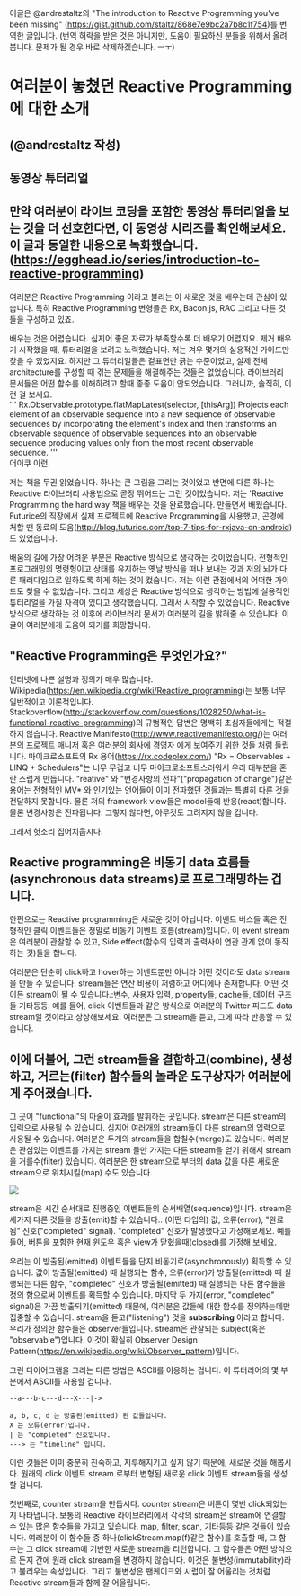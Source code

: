이글은 @andrestaltz의 "The introduction to Reactive Programming you've been missing"
(https://gist.github.com/staltz/868e7e9bc2a7b8c1f754)를 번역한 글입니다.
(번역 허락을 받은 것은 아니지만, 도움이 필요하신 분들을 위해서 올려봅니다. 문제가 될 경우 바로 삭제하겠습니다. ㅡㅜ)

# 여러분이 놓쳤던 Reactive Programming에 대한 소개
(@andrestaltz 작성)
-----
## 동영상 튜터리얼

만약 여러분이 라이브 코딩을 포함한 동영상 튜터리얼을 보는 것을 더 선호한다면, 이 동영상 시리즈를 확인해보세요.
이 글과 동일한 내용으로 녹화했습니다.
(https://egghead.io/series/introduction-to-reactive-programming)
-----

여러분은 Reactive Programming 이라고 불리는 이 새로운 것을 배우는데 관심이 있습니다.
특히 Reactive Programming 변형들은 Rx, Bacon.js, RAC 그리고 다른 것들을 구성하고 있죠.

배우는 것은 어렵습니다. 심지어 좋은 자료가 부족할수록 더 배우기 어렵지요. 제거 배우기 시작했을 때, 튜터리얼을 보려고 노력했습니다.
저는 겨우 몇개의 실용적인 가이드만 찾을 수 있었지요. 하지만 그 튜터리얼들은 겉표면만 긁는 수준이었고,
실제 전체 architecture를 구성할 때 겪는 문제들을 해결해주는 것들은 없었습니다.
라이브러리 문서들은 어떤 함수를 이해하려고 할때 종종 도움이 안되었습니다. 그러니까, 솔직히, 이런 걸 보세요.  
'''
Rx.Observable.prototype.flatMapLatest(selector, [thisArg])
Projects each element of an observable sequence into a new sequence of observable sequences by incorporating the element's index and then transforms an observable sequence of observable sequences into an observable sequence producing values only from the most recent observable sequence.
'''  
어이쿠 이런.

저는 책을 두권 읽었습니다. 하나는 큰 그림을 그리는 것이었고 반면에 다른 하나는 Reactive 라이브러리 사용법으로 곧장 뛰어드는 그런 것이었습니다.
저는 'Reactive Programming the hard way'책을 배우는 것을 완료했습니다. 만들면서 배웠습니다. Futurice의 직장에서 실제 프로젝트에
Reactive Programming을 사용했고, 곤경에 처할 땐 동료의 도움(http://blog.futurice.com/top-7-tips-for-rxjava-on-android)도 있었습니다.

배움의 길에 가장 어려운 부분은 Reactive 방식으로 생각하는 것이었습니다. 전형적인 프로그래밍의 명령형이고 상태를 유지하는 옛날 방식을 떠나 보내는 것과
저의 뇌가 다른 패러다임으로 일하도록 하게 하는 것이 컸습니다. 저는 이런 관점에서의 어떠한 가이드도 찾을 수 없었습니다. 그리고 세상은 Reactive 방식으로
생각하는 방법에 실용적인 튜터리얼을 가질 자격이 있다고 생각했습니다. 그래서 시작할 수 있었습니다. Reactive 방식으로 생각하는 것 이후에 라이브러리
문서가 여러분의 길을 밝혀줄 수 있습니다. 이 글이 여러분에게 도움이 되기를 희망합니다.

## "Reactive Programming은 무엇인가요?"

인터넷에 나쁜 설명과 정의가 매우 많습니다. Wikipedia(https://en.wikipedia.org/wiki/Reactive_programming)는 보통 너무 일반적이고 이론적입니다.
Stackoverflow(http://stackoverflow.com/questions/1028250/what-is-functional-reactive-programming)의 규범적인 답변은 명백히
초심자들에게는 적절하지 않습니다. Reactive Manifesto(http://www.reactivemanifesto.org/)는 여러분의 프로젝트 매니저 혹은 여러분의 회사에 경영자
에게 보여주기 위한 것들 처럼 들립니다. 마이크로소프트의 Rx 용어(https://rx.codeplex.com/) "Rx = Observables + LINQ + Schedulers"는
너무 무겁고 너무 마이크로소프트스러워서 우리 대부분을 혼란 스럽게 만듭니다. "reative" 와 "변경사항의 전파"("propagation of change")같은 용어는
전형적인 MV* 와 인기있는 언어들이 이미 전파했던 것들과는 특별히 다른 것을 전달하지 못합니다. 물론 저의 framework view들은 model들에 반응(react)합니다.
물론 변경사항은 전파됩니다. 그렇지 않다면, 아무것도 그려지지 않을 겁니다.

그래서 헛소리 집어치웁시다.

## Reactive programming은 비동기 data 흐름들(asynchronous data streams)로 프로그래밍하는 겁니다.

한편으로는 Reactive programming은 새로운 것이 아닙니다. 이벤트 버스들 혹은 전형적인 클릭 이벤트들은 정말로 비동기 이벤트 흐름(stream)입니다.
이 event stream은 여러분이 관찰할 수 있고, Side effect(함수의 입력과 출력사이 연관 관계 없이 동작하는 것)들을 합니다.

여러분은 단순히 click하고 hover하는 이벤트뿐만 아니라 어떤 것이라도 data stream을 만들 수 있습니다.
stream들은 연산 비용이 저렴하고 어디에나 존재합니다. 어떤 것이든 stream이 될 수 있습니다.:변수, 사용자 입력, property들, cache들, 데이터 구조들
기타등등. 예를 들어, click 이벤트들과 같은 방식으로 여러분의 Twitter 피드도 data stream일 것이라고 상상해보세요. 여러분은 그 stream을 듣고,
그에 따라 반응할 수 있습니다.

## 이에 더불어, 그런 stream들을 결합하고(combine), 생성하고, 거르는(filter) 함수들의 놀라운 도구상자가 여러분에게 주어졌습니다.

그 곳이 "functional"의 마술이 효과를 발휘하는 곳입니다. stream은 다른 stream의 입력으로 사용될 수 있습니다. 심지어 여러개의 stream들이
다른 stream의 입력으로 사용될 수 있습니다. 여러분은 두개의 stream들을 합칠수(merge)도 있습니다. 여러분은 관심있는 이벤트를 가지는 stream
들만 가지는 다른 stream을 얻기 위해서 stream을 거를수(filter) 있습니다. 여러분은 한 stream으로 부터의 data 값을 다른 새로운 stream으로 위치시킬(map)
수도 있습니다.

<img src="https://camo.githubusercontent.com/36c0a9ffd8ed22236bd6237d44a1d3eecbaec336/687474703a2f2f692e696d6775722e636f6d2f634c344d4f73532e706e67"/>

stream은 시간 순서대로 진행중인 이벤트들의 순서배열(sequence)입니다. stream은 세가지 다른 것들을 방출(emit)할 수 있습니다.: (어떤 타입의) 값, 오류(error),
"완료됨" 신호("completed" signal). "completed" 신호가 발생했다고 가정해보세요. 예를 들어, 버튼을 포함한 현재 윈도우 혹은 view가 닫혔을때(closed)를
가정해 보세요.

우리는 이 방출된(emitted) 이벤트들을 단지 비동기로(asynchronously) 획득할 수 있습니다. 값이 방출될(emitted) 때 실행되는 함수, 오류(error)가 방출될(emitted)
때 실행되는 다른 함수, "completed" 신호가 방출될(emitted) 때 실행되는 다른 함수들을 정의 함으로써 이벤트를 획득할 수 있습니다.
마지막 두 가지(error, "completed" signal)은 가끔 방출되기(emitted) 때문에, 여러분은 값들에 대한 함수를 정의하는데만 집중할 수 있습니다.
stream을 듣고("listening") 것을 **subscribing** 이라고 합니다. 우리가 정의한 함수들은 observer들입니다.
stream은 관찰되는 subject(혹은 "observable")입니다.
이것이 확실히 Observer Design Pattern(https://en.wikipedia.org/wiki/Observer_pattern)입니다.

그런 다이어그램을 그리는 다른 방법은 ASCII를 이용하는 겁니다. 이 튜터리어의 몇 부분에서 ASCII를 사용할 겁니다.
```
--a---b-c---d---X---|->

a, b, c, d 는 방출된(emitted) 된 값들입니다.
X 는 오류(error)입니다.
| 는 "completed" 신호입니다.
---> 는 "timeline" 입니다.
```
이런 것들은 이미 충분히 친숙하고, 지루해지기고 싶지 않기 때문에, 새로운 것을 해봅시다.
원래의 click 이벤트 stream 로부터 변형된 새로운 click 이벤트 stream들을 생성할 겁니다.

첫번째로, counter stream을 만듭시다. counter stream은 버튼이 몇번 click되었는지 나타냅니다. 보통의 Reactive 라이브러리에서
각각의 stream은 stream에 연결할 수 있는 많은 함수들을 가지고 있습니다. map, filter, scan, 기타등등 같은 것들이 있습니다.
여러분이 이 함수들 중 하나(clickStream.map(f)같은 함수)를 호출할 때, 그 함수는 그 click stream에 기반한 새로운 stream을 리턴합니다.
그 함수들은 어떤 방식으로 든지 간에 원래 click stream을 변경하지 않습니다. 이것은 불변성(immutability)라고 불리우는 속성입니다.
그리고 불변성은 팬케이크와 시럽이 잘 어울리는 것처럼 Reactive stream들과 함께 잘 어울립니다.
